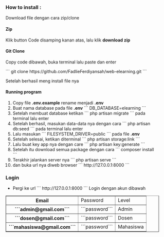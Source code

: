 <h3>How to install : </h3>
<p>Download file dengan cara zip/clone</p>
<h4> Zip </h4>
<p>Klik button Code disamping kanan atas, lalu klik <b>download zip</b></p>
<h4> Git Clone </h4>
<p>Copy code dibawah, buka terminal lalu paste dan enter</p>
``` git clone https://github.com/FadlieFerdiyansah/web-elearning.git ```
<br>
<p>Setelah berhasil meng install file nya</p>
<h4> Running program </h4>
<ol>
    <li>Copy file <b>.env.example</b> rename menjadi <b>.env</b></li>
    <li>Buat nama database pada file <b>.env</b> ``` DB_DATABASE=elearning ```</li>
    <li>Setelah membuat database ketikan ``` php artisan migrate ``` pada terminal lalu enter</li>
    <li>Setelah berhasil, masukan data-data nya dengan cara ``` php artisan db:seed ``` pada terminal lalu enter</li>
    <li>Lalu masukan ``` FILESYSTEM_DRIVER=public ``` pada file <b> .env </b> </li>
    <li>Setelah selesai, ketikan diterminal ```  php artisan storage:link  ``` </li>
    <li>Lalu buat key app nya dengan care ```  php artisan key:generate  ``` </li>
    <li>Setelah itu download semua package dengan cara ```  composer install  ``` </li>
    <li>Terakhir jalankan server nya ```  php artisan serve  ```</li>
    <li>dan buka url nya diweb browser ``` http://127.0.0.1:8000 ```</li>
</ol>

<h3>Login</h3>
<ul>
    <li>Pergi ke url ``` http://127.0.0.1:8000 ``` Login dengan akun dibawah</li>
</ul>
<table border="1px" cellspacing="0" cellpadding="5px">
    <tr>
        <th>Email</th>
        <td>Password</td>
        <td>Level</td>
    </tr>
    <tr>
        <th>```admin@gmail.com```</th>
        <td>```password```</td>
        <td>Admin</td>
    </tr>
    <tr>
        <th>```dosen@gmail.com```</th>
        <td>```password```</td>
        <td>Dosen</td>
    </tr>
    <tr>
        <th>```mahasiswa@gmail.com```</th>
        <td>```password```</td>
        <td>Mahasiswa</td>
    </tr>
</table>


